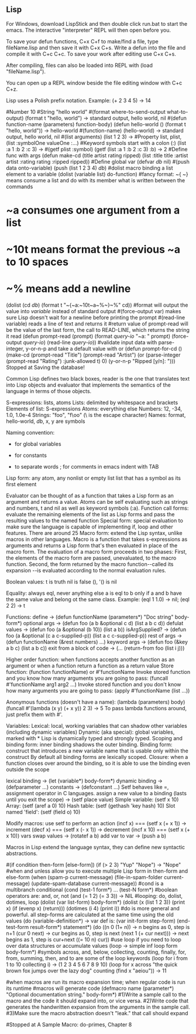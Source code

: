 ## Lisp 

For Windows, download LispStick and then double click run.bat to start the
emacs. The interactive "interpreter" REPL will then open before you.

To save your defun functions, C+x C+f to make/find a file, type fileName.lisp and
then save it with C+x C+s. Write a defun into the file and compile it with C+c C+c.
To save your work after editing use C+x C+s.

After compiling, files can also be loaded into REPL with
(load "fileName.lisp").

You can open up a REPL window beside the file editing window with C+c C+z.

Lisp uses a Polish prefix notation. Example: (+ 2 3 4 5) -> 14

#Number
10
#String
"hello world"
#(format where-to-send-output what-to-output)
(format t "hello, world") -> standard output, hello world, nil
#(defun function-name (parameters) function-body)
(defun hello-world () (format t "hello, world")) -> hello-world
#(function-name)
(hello-world) -> standard output, hello world, nil
#(list arguments)
(list 1 2 3) ->
#Property list, plist, (list :symbolOne valueOne :...)
#Keyword symbols start with a colon (:)
(list :a 1 :b 2 :c 3) -> 
#(getf plist :symbol)
(getf (list :a 1 :b 2 :c 3) :b) -> 2
#Define func with args
(defun make-cd (title artist rating ripped)
  (list :title title :artist artist :rating rating :ripped ripped))
#Define global var
(defvar *db* nil)
#(push data onto-variable)
(push (list 1 2 3 4) *db*)
#dolist macro binding a list element to a variable (dolist (variable list) do-function)
#fancy format: ~{ ~} means consume a list and do with its member what is written between the commands
#              ~a consumes one argument from a list
#              ~10t means format the previous ~a to 10 spaces
#              ~% means add a newline
(dolist (cd *db*)
  (format t "~{~a:~10t~a~%~}~%" cd))
#format will output the value into *variable* instead of standard output
#(force-output var) makes sure Lisp doesn't wait for a newline before printing the prompt
#(read-line variable) reads a line of text and returns it
#return value of prompt-read will be the value of the last form, the call to READ-LINE, which returns the string it read
(defun prompt-read (prompt)
  (format *query-io* "~a: " prompt)
  (force-output *query-io*)
  (read-line *query-io*))
#validate input data with parse-integer, y-or-n-p and take a default value with or
(defun prompt-for-cd ()
  (make-cd
    (prompt-read "Title")
    (prompt-read "Artist")
    (or (parse-integer (prompt-read "Rating") :junk-allowed t) 0)
    (y-or-n-p "Ripped [y/n]: ")))
Stopped at Saving the database!




Common Lisp defines two black boxes, reader is the one that translates
text into Lisp objects and evaluator that implements the semantics of the
language in terms of those objects.

S-expressions: lists, atoms
  Lists: delimited by whitespace and brackets
    Elements of list: S-expressions
  Atoms: everything else
    Numbers: 12, -34, 1.0, 1.0e-4
	Strings: "foo", "f\\oo" (\ is the escape character)
	Names: format, hello-world, *db*, x, y are symbols

Naming convention:
* for global variables
+ for constants
- to separate words
; for comments
in emacs indent with TAB

Lisp form: 
any atom, any nonlist or empty list
list that has a symbol as its first element
  
Evaluator can be thought of as a function that takes a Lisp form as an
argument and returns a value.
  Atoms can be self evaluating such as strings and numbers, t and nil as
  well as keyword symbols (:a).
  Function call forms: evaluate the remaining elements of the list as Lisp forms and pass the resulting values to the named function
  Special form: special evaluation to make sure the language is capable of implementing if, loop and other features. There are around 25 
  Macro form: extend the Lisp syntax, unlike macros in other languages.
  Macro is a function that takes s-expressions as arguments and returns a
  Lisp form that's then evaluated in place of the macro form. The
  evaluation of a macro form proceeds in two phases: First, the elements
  of the macro form are passed, unevaluated, to the macro function.
  Second, the form returned by the macro function--called its expansion
  --is evaluated according to the normal evaluation rules.
  
Boolean values:
t is truth
nil is false
(), '() is nil

Equality:
always eql, never anything else
a is eql to b only if a and b have the same value and belong ot the same class. Example: (eql 1 1.0) -> nil; (eql 2 2) ->  t

Functions:
define -> (defun functionName (parameters*) "Doc string" body-form*)
optional args -> (defun foo (a b &optional c d) (list a b c d))
defulat values -> (defun foo (a &optional (b 10)) (list a b))
isArgSupplied? -> (defun foo (a &optional (c a c-supplied-p)) (list a c c-supplied-p))
rest of args -> (defun functionName (&rest numbers) ...)
keyword args -> (defun foo (&key a b c) (list a b c))
exit from a block of code -> (... (return-from foo (list i j)))

Higher order function: when functions accepts another function as an argument or when a function return a function as a return value
Store function: (function functionName) or #'functionName
Invoke stored function and you know how many arguments you are going to pass: (funcall #'functionName arg1 arg2 ...)
Invoke stored function and you don't know how many arguments you are going to pass: (apply #'functionName (list ...))

Anonymous functions (doesn't have a name):
(lambda (parameters) body)
(funcall #'(lambda (x y) (+ x y)) 2 3) -> 5
To pass lambda functions around, just prefix them with #'.

Variables:
  Lexical: local, working variables that can shadow other variables (including dynamic variables)
  Dynamic (aka special): global variables, marked with *
Lisp is dynamically typed and strongly typed.
Scoping and binding form: inner binding shadows the outer binding.
Binding form: construct that introduces a new variable name that is usable only within the construct
 By default all binding forms are lexically scoped.
 Closure: when a function closes over around the binding, so it is able to use the binding even outside the scope

 lexical binding -> (let (variable*) body-form*)
 dynamic binding -> (defparameter ...)
 constants -> (defconstant ...)
Setf behaves like =, assignment operator in C languages.
 assign a new value to a binding (lasts until you exit the scope) -> (setf place value)
Simple variable:    (setf x 10) 
Array:              (setf (aref a 0) 10)
Hash table:         (setf (gethash 'key hash) 10)
Slot named 'field': (setf (field o) 10)

Modify macros: use setf to perform an action
(incf x)    === (setf x (+ x 1)) -> increment
(decf x)    === (setf x (- x 1)) -> decrement
(incf x 10) === (setf x (+ x 10))
vars swap values -> (rotatef a b)
add var to var -> (push a b)

Macros in Lisp extend the language syntax, they can define new syntactic abstractions.

#(if condition then-form [else-form])
(if (> 2 3) "Yup" "Nope") -> "Nope"
#when and unless allow you to execute multiple Lisp form in then-form and else-form
(when (spam-p current-message)
  (file-in-spam-folder current-message)
  (update-spam-database current-message))
#cond is a multibranch conditional
(cond
  (test-1 form*)
      ...
  (test-N form*)
#boolean operators are: and, or, not
(and (= 1 2) (= 3 3)) -> NIL
#looping: do, dolist, dotimes, loop
(dolist (var list-form)
  body-form*)
(dolist (x (list 1 2 3)) (print x) (if (evenp x) (return)))
(dotimes (i 4) (print i))
#do is more general and powerful. all step-forms are calculated at the same time using the old values
(do (variable-definition*)   -> var def is: (var init-form step-form)
    (end-test-form result-form*)
  statement*)
(do ((n 0 (1+ n)) -> n begins as 0, step is n+1
     (cur 0 next) -> cur begins as 0, step is next
     (next 1 (+ cur next))) -> next begins as 1, step is cur+next
    ((= 10 n) cur))
#use loop if you need to loop over data structures or accumulate values
(loop -> simple inf loop form
  body-form*)
#symbols across, and, below, collecting, counting, finally, for, from, summing, then, and to are some of the loop keywords
(loop for i from 1 to 10 collecting i) -> (1 2 3 4 5 6 7 8 9 10)
(loop for x across "the quick brown fox jumps over the lazy dog"
      counting (find x "aeiou")) -> 11


#when macros are run its macro expansion time; when regular code is run its runtime
#macros will generate code
(defmacro name (parameter*)
  "Optional documentation string."
  body-form*)
#1)Write a sample call to the macro and the code it should expand into, or vice versa.
#2)Write code that generates the handwritten expansion from the arguments in the sample call.
#3)Make sure the macro abstraction doesn't "leak." that call should expand

#Stopped at A Sample Macro: do-primes, Chapter 8
